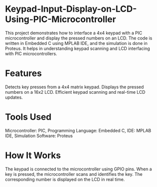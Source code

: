 # Keypad-Input-Display-on-LCD-Using-PIC-Microcontroller
This project demonstrates how to interface a 4x4 keypad with a PIC microcontroller and display the pressed numbers on an LCD. The code is written in Embedded C using MPLAB IDE, and the simulation is done in Proteus. It helps in understanding keypad scanning and LCD interfacing with PIC microcontrollers.
# Features
Detects key presses from a 4x4 matrix keypad.
Displays the pressed numbers on a 16x2 LCD.
Efficient keypad scanning and real-time LCD updates.
# Tools Used
Microcontroller: PIC, 
Programming Language: Embedded C, 
IDE: MPLAB IDE, 
Simulation Software: Proteus
# How It Works
The keypad is connected to the microcontroller using GPIO pins.
When a key is pressed, the microcontroller scans and identifies the key.
The corresponding number is displayed on the LCD in real time.
